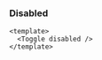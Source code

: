 ### Disabled

<!--start-code-->

```vue
<template>
  <Toggle disabled />
</template>
```

<!--end-code-->
